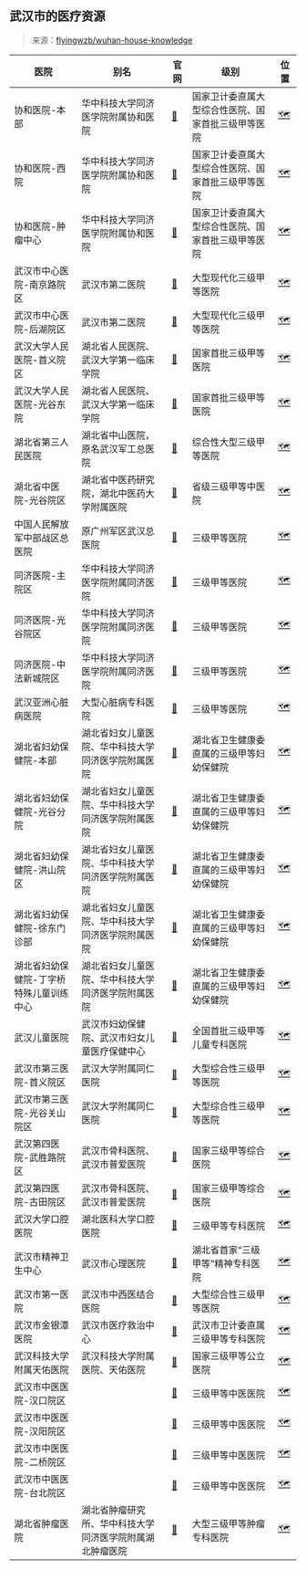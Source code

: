 ## 武汉市的医疗资源

> 来源：[flyingwzb/wuhan-house-knowledge](https://github.com/flyingwzb/wuhan-house-knowledge#%E6%AD%A6%E6%B1%89%E5%B8%82%E7%9A%84%E5%8C%BB%E7%96%97%E8%B5%84%E6%BA%90)

| 医院                                    | 别名                                                     | 官网                                      | 级别                                               | 位置                                    |
| --------------------------------------- | -------------------------------------------------------- | ----------------------------------------- | -------------------------------------------------- | --------------------------------------- |
| 协和医院-本部                           | 华中科技大学同济医学院附属协和医院                       | [🏥](http://www.whuh.com/)                 | 国家卫计委直属大型综合性医院、国家首批三级甲等医院 | [🗺](https://surl.amap.com/rPQA1hL27x)   |
| 协和医院-西院                           | 华中科技大学同济医学院附属协和医院                       | [🏥](http://www.whuh.com/)                 | 国家卫计委直属大型综合性医院、国家首批三级甲等医院 | [🗺](https://surl.amap.com/swZsTl23Mr)   |
| 协和医院-肿瘤中心                       | 华中科技大学同济医学院附属协和医院                       | [🏥](http://www.whuh.com/)                 | 国家卫计委直属大型综合性医院、国家首批三级甲等医院 | [🗺](https://surl.amap.com/supBld1b6d9)  |
| 武汉市中心医院-南京路院区               | 武汉市第二医院                                           | [🏥](http://www.zxhospital.com/)           | 大型现代化三级甲等医院                             | [🗺](https://surl.amap.com/s4giZVw9yL)   |
| 武汉市中心医院-后湖院区                 | 武汉市第二医院                                           | [🏥](http://www.zxhospital.com/)           | 大型现代化三级甲等医院                             | [🗺](https://surl.amap.com/supBld1b6d9)  |
| 武汉大学人民医院-首义院区               | 湖北省人民医院、武汉大学第一临床学院                     | [🏥](http://www.rmhospital.com/index.aspx) | 国家首批三级甲等医院                               | [🗺](https://surl.amap.com/vyvsxV18fIW)  |
| 武汉大学人民医院-光谷东院               | 湖北省人民医院、武汉大学第一临床学院                     | [🏥](http://www.rmhospital.com/index.aspx) | 国家首批三级甲等医院                               | [🗺](https://surl.amap.com/vPOLOny1iV)   |
| 湖北省第三人民医院                      | 湖北省中山医院，原名武汉军工总医院                       | [🏥](http://www.hb3rm.com/)                | 综合性大型三级甲等医院                             | [🗺](https://surl.amap.com/xpY55R1s3Uz)  |
| 湖北省中医院-光谷院区                   | 湖北省中医药研究院，湖北中医药大学附属医院               | [🏥](http://www.hbhtcm.com/)               | 省级三级甲等中医院                                 | [🗺](https://surl.amap.com/yCxxCvFa2r)   |
| 中国人民解放军中部战区总医院            | 原广州军区武汉总医院                                     | [🏥]()                                     | 三级甲等医院                                       | [🗺](https://surl.amap.com/A79CZ9v3Zg)   |
| 同济医院-主院区                         | 华中科技大学同济医学院附属同济医院                       | [🏥](https://www.tjh.com.cn/)              | 三级甲等医院                                       | [🗺](https://surl.amap.com/1wu9KTJ1BaaX) |
| 同济医院-光谷院区                       | 华中科技大学同济医学院附属同济医院                       | [🏥](https://www.tjh.com.cn/)              | 三级甲等医院                                       | [🗺](https://surl.amap.com/4hyK871qgBa)  |
| 同济医院-中法新城院区                   | 华中科技大学同济医学院附属同济医院                       | [🏥](https://www.tjh.com.cn/)              | 三级甲等医院                                       | [🗺](https://surl.amap.com/1wSIS7p169Qw) |
| 武汉亚洲心脏病医院                      | 大型心脏病专科医院                                       | [🏥](http://www.wahh.com.cn/)              | 三级甲等医院                                       | [🗺](https://surl.amap.com/BKEDtJNfsV)   |
| 湖北省妇幼保健院-本部                   | 湖北省妇女儿童医院、华中科技大学同济医学院附属医院       | [🏥](http://www.hbfy.com/)                 | 湖北省卫生健康委直属的三级甲等妇幼保健院           | [🗺](https://surl.amap.com/CjG0RV1zduX)  |
| 湖北省妇幼保健院-光谷分院               | 湖北省妇女儿童医院、华中科技大学同济医学院附属医院       | [🏥](http://www.hbfy.com/)                 | 湖北省卫生健康委直属的三级甲等妇幼保健院           | [🗺](https://surl.amap.com/CZccfd1sdbo)  |
| 湖北省妇幼保健院-洪山院区               | 湖北省妇女儿童医院、华中科技大学同济医学院附属医院       | [🏥](http://www.hbfy.com/)                 | 湖北省卫生健康委直属的三级甲等妇幼保健院           | [🗺](https://surl.amap.com/CUh9Ez1gby8)  |
| 湖北省妇幼保健院-徐东门诊部             | 湖北省妇女儿童医院、华中科技大学同济医学院附属医院       | [🏥](http://www.hbfy.com/)                 | 湖北省卫生健康委直属的三级甲等妇幼保健院           | [🗺](https://surl.amap.com/CRLUgnN4aB)   |
| 湖北省妇幼保健院-丁字桥特殊儿童训练中心 | 湖北省妇女儿童医院、华中科技大学同济医学院附属医院       | [🏥](http://www.hbfy.com/)                 | 湖北省卫生健康委直属的三级甲等妇幼保健院           | [🗺](https://surl.amap.com/CvxYqb1zaOu)  |
| 武汉儿童医院                            | 武汉市妇幼保健院、武汉市妇女儿童医疗保健中心             | [🏥](http://www.zgwhfe.com/)               | 全国首批三级甲等儿童专科医院                       | [🗺](https://surl.amap.com/EbzUmz1l4f2)  |
| 武汉市第三医院-首义院区                 | 武汉大学附属同仁医院                                     | [🏥](http://www.whsyy.net/)                | 大型综合性三级甲等医院                             | [🗺](https://surl.amap.com/EKREjZ1ncjK)  |
| 武汉市第三医院-光谷关山院区             | 武汉大学附属同仁医院                                     | [🏥](http://www.whsyy.net/)                | 大型综合性三级甲等医院                             | [🗺](https://surl.amap.com/6cnun5F14ST)  |
| 武汉第四医院-武胜路院区                 | 武汉市骨科医院、武汉市普爱医院                           | [🏥](http://www.puaihospital.net/)         | 国家三级甲等综合医院                               | [🗺](https://surl.amap.com/F7RpP9R2N3)   |
| 武汉第四医院-古田院区                   | 武汉市骨科医院、武汉市普爱医院                           | [🏥](http://www.puaihospital.net/)         | 国家三级甲等综合医院                               | [🗺](https://surl.amap.com/Fj5vZBNbsi)   |
| 武汉大学口腔医院                        | 湖北医科大学口腔医院                                     | [🏥](https://www.whuss.com/)               | 三级甲等专科医院                                   | [🗺](https://surl.amap.com/GATJNle2FI)   |
| 武汉市精神卫生中心                      | 武汉市心理医院                                           | [🏥](http://www.chinapsy.com/)             | 湖北省首家“三级甲等”精神专科医院                   | [🗺](https://surl.amap.com/GOfawv1rdIc)  |
| 武汉市第一医院                          | 武汉市中西医结合医院                                     | [🏥](http://www.whyyy.com.cn/)             | 大型综合性三级甲等医院                             | [🗺](https://surl.amap.com/7tov1R155sj)  |
| 武汉市金银潭医院                        | 武汉市医疗救治中心                                       | [🏥](http://www.whyljz.com.cn/)            | 武汉市卫计委直属三级甲等专科医院                   | [🗺](https://surl.amap.com/OxCrN80hd)    |
| 武汉科技大学附属天佑医院                | 武汉科技大学附属医院、天佑医院                           | [🏥](http://www.wkdty.com/)                | 国家三级甲等公立医院                               | [🗺](https://surl.amap.com/HQT5G7adgi)   |
| 武汉市中医医院-汉口院区                 |                                                          | [🏥](http://www.whtcm.com/)                | 三级甲等中医医院                                   | [🗺](https://surl.amap.com/Ir79F5A4Fk)   |
| 武汉市中医医院-汉阳院区                 |                                                          | [🏥](http://www.whtcm.com/)                | 三级甲等中医医院                                   | [🗺](https://surl.amap.com/IveGx9W874)   |
| 武汉市中医医院-二桥院区                 |                                                          | [🏥](http://www.whtcm.com/)                | 三级甲等中医医院                                   | [🗺](https://surl.amap.com/IzATUP1v8Eq)  |
| 武汉市中医医院-台北院区                 |                                                          | [🏥](http://www.whtcm.com/)                | 三级甲等中医医院                                   | [🗺](https://surl.amap.com/ICnlU35fKp)   |
| 湖北省肿瘤医院                          | 湖北省肿瘤研究所、华中科技大学同济医学院附属湖北肿瘤医院 | [🏥](http://www.hbch.com.cn/)              | 大型三级甲等肿瘤专科医院                           | [🗺](https://surl.amap.com/wzXPGz1p4Cr)  |